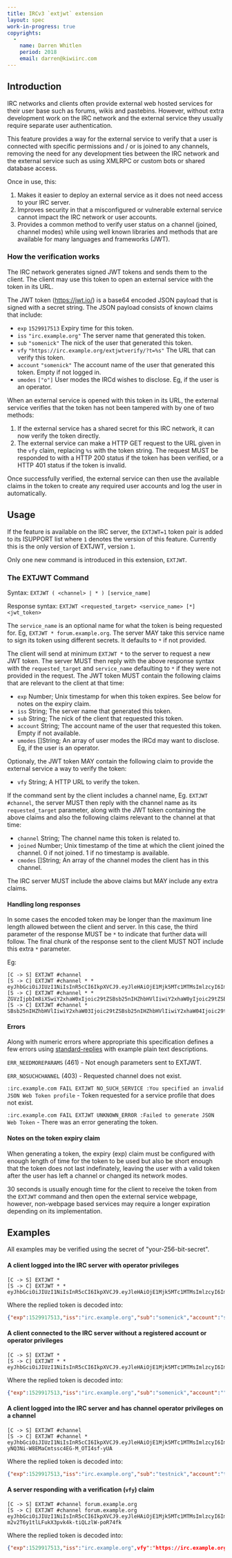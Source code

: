 ```yaml
---
title: IRCv3 `extjwt` extension
layout: spec
work-in-progress: true
copyrights:
  -
    name: Darren Whitlen
    period: 2018
    email: darren@kiwiirc.com
---
```

## Introduction

IRC networks and clients often provide external web hosted services for their user base such as forums, wikis and pastebins. However, without extra development work on the IRC network and the external service they usually require separate user authentication.

This feature provides a way for the external service to verify that a user is connected with specific permissions and / or is joined to any channels, removing the need for any development ties between the IRC network and the external service such as using XMLRPC or custom bots or shared database access.

Once in use, this:
1. Makes it easier to deploy an external service as it does not need access to your IRC server.
2. Improves security in that a misconfigured or vulnerable external service cannot impact the IRC network or user accounts.
3. Provides a common method to verify user status on a channel (joined, channel modes) while using well known libraries and methods that are available for many languages and frameworks (JWT).

### How the verification works

The IRC network generates signed JWT tokens and sends them to the client. The client may use this token to open an external service with the token in its URL.

The JWT token (https://jwt.io/) is a base64 encoded JSON payload that is signed with a secret string. The JSON payload consists of known claims that include:
* `exp` `1529917513` Expiry time for this token.
* `iss` `"irc.example.org"` The server name that generated this token.
* `sub` `"somenick"` The nick of the user that generated this token.
* `vfy` `"https://irc.example.org/extjwtverify/?t=%s"` The URL that can verify this token.
* `account` `"somenick"` The account name of the user that generated this token. Empty if not logged in.
* `umodes` `["o"]` User modes the IRCd wishes to disclose. Eg, if the user is an operator.

When an external service is opened with this token in its URL, the external service verifies that the token has not been tampered with by one of two methods:
1. If the external service has a shared secret for this IRC network, it can now verify the token directly.
2. The external service can make a HTTP GET request to the URL given in the `vfy` claim, replacing `%s` with the token string. The request MUST be responded to with a HTTP 200 status if the token has been verified, or a HTTP 401 status if the token is invalid.

Once successfully verified, the external service can then use the available claims in the token to create any required user accounts and log the user in automatically.

## Usage

If the feature is available on the IRC server, the `EXTJWT=1` token pair is added to its ISUPPORT list where `1` denotes the version of this feature. Currently this is the only version of EXTJWT, version `1`.

Only one new command is introduced in this extension, `EXTJWT`.

### The EXTJWT Command

Syntax: `EXTJWT ( <channel> | * ) [service_name]`

Response syntax: `EXTJWT <requested_target> <service_name> [*] <jwt_token>`

The `service_name` is an optional name for what the token is being requested for. Eg, `EXTJWT * forum.example.org`. The server MAY take this service name to sign its token using different secrets. It defaults to `*` if not provided.

The client will send at minimum `EXTJWT *` to the server to request a new JWT token. The server MUST then reply with the above response syntax with the `requested_target` and `service_name` defaulting to `*` if they were not provided in the request. The JWT token MUST contain the following claims that are relevant to the client at that time:

* `exp` Number; Unix timestamp for when this token expires. See below for notes on the expiry claim.
* `iss` String; The server name that generated this token.
* `sub` String; The nick of the client that requested this token.
* `account` String; The account name of the user that requested this token. Empty if not available.
* `umodes` []String; An array of user modes the IRCd may want to disclose. Eg, if the user is an operator.

Optionaly, the JWT token MAY contain the following claim to provide the external service a way to verify the token:
* `vfy` String; A HTTP URL to verify the token.

If the command sent by the client includes a channel name, Eg. `EXTJWT #channel`, the server MUST then reply with the channel name as its `requested_target` parameter, along with the JWT token containing the above claims and also the following claims relevant to the channel at that time:

* `channel` String; The channel name this token is related to.
* `joined` Number; Unix timestamp of the time at which the client joined the channel. 0 if not joined. 1 if no timestamp is available.
* `cmodes` []String; An array of the channel modes the client has in this channel.

The IRC server MUST include the above claims but MAY include any extra claims.


#### Handling long responses

In some cases the encoded token may be longer than the maximum line length allowed between the client and server. In this case, the third parameter of the response MUST be `*` to indicate that further data will follow. The final chunk of the response sent to the client MUST NOT include this extra `*` parameter.

Eg:
~~~
[C -> S] EXTJWT #channel
[S -> C] EXTJWT #channel * * eyJhbGciOiJIUzI1NiIsInR5cCI6IkpXVCJ9.eyJleHAiOjE1Mjk5MTc1MTMsImlzcyI6ImlyYy5leGFtcGxlLm9yZyIsIm5pY2siOiJ0ZXN0bmljayIsImFjY291bnQiOiJ0ZXN0bmljayIsInVtb2RlcyI6W10sImNoYW5uZWwiOiIjY2hhbm5lbCIsImpvaW5lZCI6MTUyOTkxNzUwMSwiY21v
[S -> C] EXTJWT #channel * * ZGVzIjpbIm8iXSwiY2xhaW0xIjoic29tZSBsb25nIHZhbHVlIiwiY2xhaW0yIjoic29tZSBsb25nIHZhbHVlIiwiY2xhaW0zIjoic29tZSBsb25nIHZhbHVlIiwiY2xhaW00Ijoic29tZSBsb25nIHZhbHVlIiwiY2xhaW01Ijoic29tZSBsb25nIHZhbHVlIiwiY2xhaW02Ijoic29tZ
[S -> C] EXTJWT #channel * SBsb25nIHZhbHVlIiwiY2xhaW03Ijoic29tZSBsb25nIHZhbHVlIiwiY2xhaW04Ijoic29tZSBsb25nZXIgdmFsdWUgdG8gbWFrZSBzdXJlIHRoaXMgdG9rZW4gaXMgdG9vIGxvbmcgdG8gc2VuZCBvbiBvbmUgSVJDIDUxMiBjaGFyYWN0ZXIgbGluZSJ9.wxRb7lH9OjENg_dTmPrDglBsN3Z17g1eEGJdp9Jsbqg
~~~

#### Errors

Along with numeric errors where appropriate this specification defines a few errors using [standard-replies](https://ircv3.net/specs/extensions/) with example plain text descriptions.

`ERR_NEEDMOREPARAMS` (461) - Not enough parameters sent to EXTJWT.

`ERR_NOSUCHCHANNEL` (403) - Requested channel does not exist.

`:irc.example.com FAIL EXTJWT NO_SUCH_SERVICE :You specified an invalid JSON Web Token profile` - Token requested for a service profile that does not exist.

`:irc.example.com FAIL EXTJWT UNKNOWN_ERROR :Failed to generate JSON Web Token` - There was an error generating the token.

#### Notes on the token expiry claim

When generating a token, the expiry (exp) claim must be configured with enough length of time for the token to be used but also be short enough that the token does not last indefinately, leaving the user with a valid token after the user has left a channel or changed its network modes.

30 seconds is usually enough time for the client to receive the token from the `EXTJWT` command and then open the external service webpage, however, non-webpage based services may require a longer expiration depending on its implementation.

## Examples

All examples may be verified using the secret of "your-256-bit-secret".

#### A client logged into the IRC server with operator privileges
~~~
[C -> S] EXTJWT *
[S -> C] EXTJWT * * eyJhbGciOiJIUzI1NiIsInR5cCI6IkpXVCJ9.eyJleHAiOjE1Mjk5MTc1MTMsImlzcyI6ImlyYy5leGFtcGxlLm9yZyIsInN1YiI6InNvbWVuaWNrIiwiYWNjb3VudCI6InNvbWVuaWNrIiwidW1vZGVzIjpbIm8iXX0.wZbYLX4rgDDB4svLQIsx5jq5_Dc0csdqgamVsgocOas
~~~

Where the replied token is decoded into:
~~~json
{"exp":1529917513,"iss":"irc.example.org","sub":"somenick","account":"somenick","umodes":["o"]}
~~~

#### A client connected to the IRC server without a registered account or operator privileges
~~~
[C -> S] EXTJWT *
[S -> C] EXTJWT * * eyJhbGciOiJIUzI1NiIsInR5cCI6IkpXVCJ9.eyJleHAiOjE1Mjk5MTc1MTMsImlzcyI6ImlyYy5leGFtcGxlLm9yZyIsInN1YiI6InNvbWVuaWNrIiwiYWNjb3VudCI6IiIsInVtb2RlcyI6W119.i_ak4qvb1BPdH0a0HyRNTz036rHE2lGrZ17SQV3LAFE
~~~

Where the replied token is decoded into:
~~~json
{"exp":1529917513,"iss":"irc.example.org","sub":"somenick","account":"","umodes":[]}
~~~

#### A client logged into the IRC server and has channel operator privileges on a channel
~~~
[C -> S] EXTJWT #channel
[S -> C] EXTJWT #channel * eyJhbGciOiJIUzI1NiIsInR5cCI6IkpXVCJ9.eyJleHAiOjE1Mjk5MTc1MTMsImlzcyI6ImlyYy5leGFtcGxlLm9yZyIsInN1YiI6InRlc3RuaWNrIiwiYWNjb3VudCI6InRlc3RuaWNrIiwidW1vZGVzIjpbXSwiY2hhbm5lbCI6IiNjaGFubmVsIiwiam9pbmVkIjoxNTI5OTE3NTAxLCJjbW9kZXMiOlsibyJdfQ.A6tYn5w2-yNQ3Ni-W8EMaCmtssc4EG-M_OTI4sf-yUA
~~~

Where the replied token is decoded into:
~~~json
{"exp":1529917513,"iss":"irc.example.org","sub":"testnick","account":"testnick","umodes":[],"channel":"#channel","joined":1529917501,"cmodes":["o"]}
~~~

#### A server responding with a verification (`vfy`) claim
~~~
[C -> S] EXTJWT #channel forum.example.org
[S -> C] EXTJWT #channel forum.example.org eyJhbGciOiJIUzI1NiIsInR5cCI6IkpXVCJ9.eyJleHAiOjE1Mjk5MTc1MTMsImlzcyI6ImlyYy5leGFtcGxlLm9yZyIsInZmeSI6Imh0dHBzOi8vaXJjLmV4YW1wbGUub3JnL2V4dGp3dD90PSVzIiwic3ViIjoidGVzdG5pY2siLCJhY2NvdW50IjoidGVzdG5pY2siLCJ1bW9kZXMiOltdLCJjaGFubmVsIjoiI2NoYW5uZWwiLCJqb2luZWQiOjE1Mjk5MTc1MDEsImNtb2RlcyI6WyJvIl19.WhZpr-m2v2T6y1tlLFukX3pvk4k-tiQLzlW-poR74fk
~~~

Where the replied token is decoded into:
~~~json
{"exp":1529917513,"iss":"irc.example.org",vfy":"https://irc.example.org/extjwt?t=%s","sub":"testnick","account":"testnick","umodes":[],"channel":"#channel","joined":1529917501,"cmodes":["o"]}
~~~
